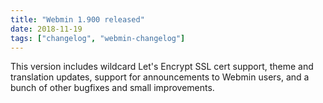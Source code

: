 ```yaml
---
title: "Webmin 1.900 released"
date: 2018-11-19
tags: ["changelog", "webmin-changelog"]
---
```


This version includes wildcard Let's Encrypt SSL cert support, theme and translation updates, support for announcements to Webmin users, and a bunch of other bugfixes and small improvements.
